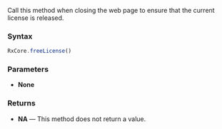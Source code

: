 Call this method when closing the web page to ensure that the current license is released.

### Syntax

```typescript
RxCore.freeLicense()
```

### Parameters

- **None**

### Returns

- **NA** — This method does not return a value.